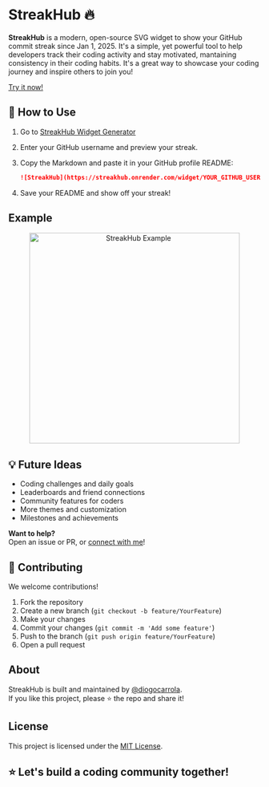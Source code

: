 # StreakHub 🔥

**StreakHub** is a modern, open-source SVG widget to show your GitHub commit streak since Jan 1, 2025. It's a simple, yet powerful tool to help developers track their coding activity and stay motivated, mantaining consistency in their coding habits.
It's a great way to showcase your coding journey and inspire others to join you!

[Try it now!](https://diogocarrola.github.io/streakhub/)

## 🚀 How to Use
1. Go to [StreakHub Widget Generator](https://diogocarrola.github.io/streakhub/)
2. Enter your GitHub username and preview your streak.
3. Copy the Markdown and paste it in your GitHub profile README:

   ```markdown
   ![StreakHub](https://streakhub.onrender.com/widget/YOUR_GITHUB_USERNAME)
   ```

4. Save your README and show off your streak!

## Example

<p align="center">
  <img src="https://streakhub.onrender.com/widget/diogocarrola" alt="StreakHub Example" width="420" />
</p>

## 💡 Future Ideas
- Coding challenges and daily goals
- Leaderboards and friend connections
- Community features for coders
- More themes and customization
- Milestones and achievements

**Want to help?**  
Open an issue or PR, or [connect with me](https://github.com/diogocarrola)!

## 🤝 Contributing
We welcome contributions!
1. Fork the repository
2. Create a new branch (`git checkout -b feature/YourFeature`)
3. Make your changes
4. Commit your changes (`git commit -m 'Add some feature'`)
5. Push to the branch (`git push origin feature/YourFeature`)
6. Open a pull request

## About
StreakHub is built and maintained by [@diogocarrola](https://github.com/diogocarrola).  
If you like this project, please ⭐️ the repo and share it!

## License
This project is licensed under the [MIT License](LICENSE).

## ⭐️ Let's build a coding community together!
